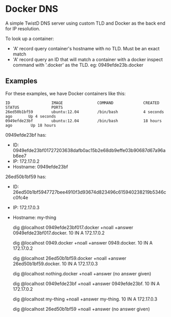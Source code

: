 Docker DNS
==========

A simple TwistD DNS server using custom TLD and Docker as the back end for IP
resolution.

To look up a container:
 - 'A' record query container's hostname with no TLD. Must be an exact match
 - 'A' record query an ID that will match a container with a docker inspect
   command with '.docker' as the TLD. eg: 0949efde23b.docker

Examples
--------
For these examples, we have Docker containers like this:

    ID                  IMAGE               COMMAND             CREATED             STATUS              PORTS
    26ed50b1bf59        ubuntu:12.04        /bin/bash           4 seconds ago       Up 4 seconds
    0949efde23bf        ubuntu:12.04        /bin/bash           18 hours ago        Up 18 hours

0949efde23bf has:
 - ID: 0949efde23bf01727203638dafb0ac15b2e68db9effe03b90687d67a96ab6ee7
 - IP: 172.17.0.2
 - Hostname: 0949efde23bf

26ed50b1bf59 has:
 - ID: 26ed50b1bf5947727bee4910f3d93674d823496c615940238219b5346cc0fc4e
 - IP: 172.17.0.3
 - Hostname: my-thing

    dig @localhost 0949efde23bf017.docker +noall +answer
    0949efde23bf017.docker.	10	IN	A	172.17.0.2


    dig @localhost 0949.docker +noall +answer
    0949.docker.		10	IN	A	172.17.0.2


    dig @localhost 26ed50b1bf59.docker +noall +answer
    26ed50b1bf59.docker.	10	IN	A	172.17.0.3


    dig @localhost nothing.docker +noall +answer
(no answer given)


    dig @localhost 0949efde23bf +noall +answer
    0949efde23bf.		10	IN	A	172.17.0.2


    dig @localhost my-thing +noall +answer
    my-thing.		10	IN	A	172.17.0.3


    dig @localhost 26ed50b1bf59 +noall +answer
(no answer given)